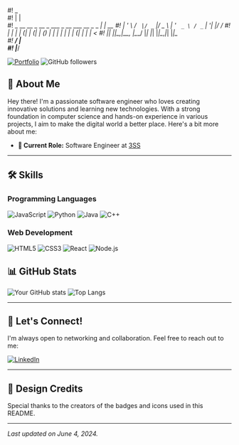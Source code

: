 #!                                                   _    
#!                                                  | |   
#!    _ __   __ _  __ _  ___    _ __ ___   __ _ _ __| | __
#!   | '_ \ / _` |/ _` |/ _ \  | '_ ` _ \ / _` | '__| |/ /
#!   | | | | (_| | (_| | (_) | | | | | | | (_| | |  |   < 
#!   |_| |_|\__,_|\__, |\___/  |_| |_| |_|\__,_|_|  |_|\_\
#!                 __/ |                                  
#!                |___/                                   


[![Portfolio](https://img.shields.io/badge/Portfolio-Visit-blue)](https://nagomark.online) ![GitHub followers](https://img.shields.io/github/followers/marknagosapi?style=social)

## 🌟 About Me

Hey there! I'm a passionate software engineer who loves creating innovative solutions and learning new technologies. With a strong foundation in computer science and hands-on experience in various projects, I aim to make the digital world a better place. Here's a bit more about me:

- **💼 Current Role:** Software Engineer at [3SS](https://3ss.tv)

---

## 🛠️ Skills

### Programming Languages

![JavaScript](https://img.shields.io/badge/JavaScript-F7DF1E?style=for-the-badge&logo=javascript&logoColor=black)
![Python](https://img.shields.io/badge/Python-3776AB?style=for-the-badge&logo=python&logoColor=white)
![Java](https://img.shields.io/badge/Java-007396?style=for-the-badge&logo=java&logoColor=white)
![C++](https://img.shields.io/badge/C++-00599C?style=for-the-badge&logo=cplusplus&logoColor=white)

### Web Development

![HTML5](https://img.shields.io/badge/HTML5-E34F26?style=for-the-badge&logo=html5&logoColor=white)
![CSS3](https://img.shields.io/badge/CSS3-1572B6?style=for-the-badge&logo=css3&logoColor=white)
![React](https://img.shields.io/badge/React-61DAFB?style=for-the-badge&logo=react&logoColor=black)
![Node.js](https://img.shields.io/badge/Node.js-339933?style=for-the-badge&logo=nodedotjs&logoColor=white)

## 📊 GitHub Stats

![Your GitHub stats](https://github-readme-stats.vercel.app/api?username=marknagosapi&show_icons=true&theme=radical)
![Top Langs](https://github-readme-stats.vercel.app/api/top-langs/?username=marknagosapi&layout=compact&theme=radical)

---

## 🤝 Let's Connect!

I'm always open to networking and collaboration. Feel free to reach out to me:

[![LinkedIn](https://img.shields.io/badge/LinkedIn-0077B5?style=for-the-badge&logo=linkedin&logoColor=white)](https://linkedin.com/in/marknago)

---

## 🎨 Design Credits

Special thanks to the creators of the badges and icons used in this README.

---

_Last updated on June 4, 2024._

